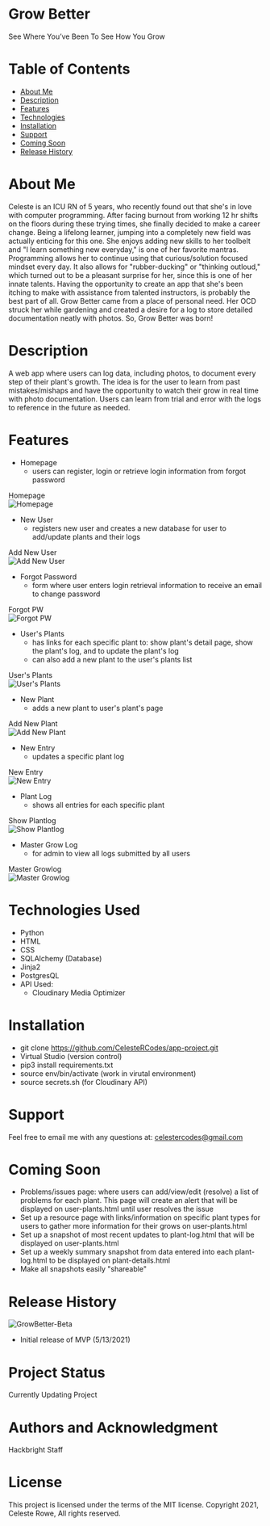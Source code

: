 
# Grow Better
See Where You’ve Been To See How You Grow

# Table of Contents
* [About Me](#about-me)
* [Description](#description)
* [Features](#features)
* [Technologies](#tech)
* [Installation](#install)
* [Support](#support)
* [Coming Soon](#comming-soon)
* [Release History](#release-history)



# <a name="about-me">
# About Me
Celeste is an ICU RN of 5 years, who recently found out that she's in love with computer programming. After facing burnout from working 12 hr shifts on the floors during these trying times, she finally decided to make a career change. Being a lifelong learner, jumping into a completely new field was actually enticing for this one. She enjoys adding new skills to her toolbelt and "I learn something new everyday," is one of her favorite mantras. 
Programming allows her to continue using that curious/solution focused mindset every day. It also allows for "rubber-ducking" or "thinking outloud," which turned out to be a pleasant surprise for her, since this is one of her innate talents. Having the opportunity to create an app that she's been itching to make with assistance from talented instructors, is probably the best part of all. Grow Better came from a place of personal need. Her OCD struck her while gardening and created a desire for a log to store detailed documentation neatly with photos. So, Grow Better was born!  </a>

# <a name="description">
# Description
A web app where users can log data, including photos, to document every step of their plant's growth. The idea is for the user to learn from past mistakes/mishaps and have the opportunity to watch their grow in real time with photo documentation. Users can learn from trial and error with the logs to reference in the future as needed. 
</a>

# <a name="feautures">
# Features
* Homepage
    * users can register, login or retrieve login information from forgot password 

Homepage<br>
![Homepage](https://github.com/CelesteRCodes/app-project/blob/main/homepage.jpg.png)     

* New User
    * registers new user and creates a new database for user to add/update plants and their logs 

Add New User <br>
![Add New User](https://github.com/CelesteRCodes/app-project/blob/main/newuser.jpg)    
    

* Forgot Password
    * form where user enters login retrieval information to receive an email to change password 

Forgot PW <br>
![Forgot PW](https://github.com/CelesteRCodes/app-project/blob/main/forgot.jpg) 
    
* User's Plants
    * has links for each specific plant to: show plant's detail page, show the plant's log, and to update the plant's log
    * can also add a new plant to the user's plants list 

User's Plants <br>
![User's Plants](https://github.com/CelesteRCodes/app-project/blob/main/userplants.jpg) 

* New Plant
    * adds a new plant to user's plant's page 
    
Add New Plant <br>
![Add New Plant](https://github.com/CelesteRCodes/app-project/blob/main/newplant.jpg.png) 

* New Entry
    * updates a specific plant log 

New Entry <br>
![New Entry](https://github.com/CelesteRCodes/app-project/blob/main/newentry.jpg.png) 


* Plant Log
    * shows all entries for each specific plant 

Show Plantlog <br>
![Show Plantlog](https://github.com/CelesteRCodes/app-project/blob/main/plantlog.jpg) 

* Master Grow Log
    * for admin to view all logs submitted by all users </a>

Master Growlog <br>
![Master Growlog](https://github.com/CelesteRCodes/app-project/blob/main/masterlog.jpg) 


# <a name="tech">
# Technologies Used
* Python
* HTML
* CSS
* SQLAlchemy (Database)
* Jinja2
* PostgresQL
* API Used:
    * Cloudinary Media Optimizer
</a>

# <a name="install">
# Installation
* git clone https://github.com/CelesteRCodes/app-project.git
* Virtual Studio (version control)
* pip3 install requirements.txt
* source env/bin/activate (work in virutal environment)
* source secrets.sh (for Cloudinary API)
</a>


# <a name="support"> 
# Support
Feel free to email me with any questions at: celestercodes@gmail.com 
</a>

# <a name="coming-soon">
# Coming Soon
* Problems/issues page: where users can add/view/edit (resolve) a list of problems for each plant.
This page will create an alert that will be displayed on user-plants.html until user resolves the issue
* Set up a resource page with links/information on specific plant types for users to gather more information for their grows on user-plants.html
* Set up a snapshot of most recent updates to plant-log.html that will be displayed on user-plants.html
* Set up a weekly summary snapshot from data entered into each plant-log.html to be displayed on plant-details.html 
* Make all snapshots easily "shareable" 
</a>

# <a name="release-history">
# Release History
![GrowBetter-Beta](https://img.shields.io/badge/GrowBetter-0.1.0-evergreen.svg) 
* Initial release of MVP (5/13/2021)
</a>


# Project Status
Currently Updating Project

# Authors and Acknowledgment
Hackbright Staff 

# License
This project is licensed under the terms of the MIT license.
Copyright 2021, Celeste Rowe, All rights reserved.

